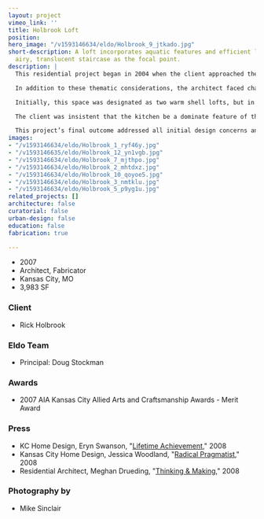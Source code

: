 ```yaml
---
layout: project
vimeo_link: ''
title: Holbrook Loft
position: 
hero_image: "/v1593146634/eldo/Holbrook_9_jtkado.jpg"
short-description: A loft incorporates aquatic features and efficient looks with an
  airy, translucent staircase as the focal point.
description: |
  This residential project began in 2004 when the client approached the architect with an opportunity to develop the interior architecture of his empty warm shell loft space. The building which houses the loft was originally constructed in the early 1900s and features an unfinished wood heavy timber construction. This loft serves as a part-time residence for the client, a local tech-industry professional. The intimately involved client had thematic demands that he requested the architect take into consideration when designing the space. He wanted to reflect an efficient look, evocative of his industry’s standards, and incorporate aquatic colors and features, reminiscent of his days playing for the United States Olympic water polo team.

  In addition to these thematic considerations, the architect faced challenges posed by integrating the raw, existing structure with the new architecture. The unfinished timbers were integrated into the modernist design, creating a distinguished mix of the old and the new.

  Initially, this space was designated as two warm shell lofts, but in order to locate enough space to satisfy all of the client’s residential needs, the two lofts were combined to form one loft. Because of this new arrangement, the architect was faced with how best to solve the design challenge posed by the fabrication of a new staircase. The client encouraged the architect to produce a staircase that would be the focal point of the entry lobby, and one that would generate conversation and attention. An innovative suspended staircase design was selected, which appears to float and features transparent glass treads. This design keeps the open appeal of the entry and required no bearing walls, but instead employed a system of steel tube ballasts, railings, and lateral bracings The airy, translucent result was an additional nod to the client’s passion for the aquatic. The final space features three bedrooms, including a master bedroom on the second level, with the kitchen and open entertainment room located on the main level.

  The client was insistent that the kitchen be a dominate feature of the loft because of the role it would play in entertaining clients and friends. This space features walnut cabinets, white oak flooring, stainless steel appliances and an 18x4 foot prep island. The kitchen opens into large open room, which can be utilized by the client in a number of ways. The new space design relies heavily on natural lighting sources, borrowing light from one room to another. The architect also took into consideration the client’s desire to be able to view the city’s performing arts center from as many vantage points as possible when arranging the space’s room enclosures. The bathroom features a ceramic alcove bathtub, a steam shower, and sliding panels that open up to the exterior porch, allowing natural ventilation and ambient light to illuminate the bathroom.

  This project’s final outcome addressed all initial design concerns and left the client satisfied with the new interior. The cooperative relationship forged between the client and architect helped to create an inviting and original living space.
images:
- "/v1593146634/eldo/Holbrook_1_ryf46y.jpg"
- "/v1593146635/eldo/Holbrook_12_yn1vgb.jpg"
- "/v1593146634/eldo/Holbrook_7_mjthpo.jpg"
- "/v1593146634/eldo/Holbrook_2_mhtdxz.jpg"
- "/v1593146634/eldo/Holbrook_10_qoyoe5.jpg"
- "/v1593146634/eldo/Holbrook_3_nmtklu.jpg"
- "/v1593146634/eldo/Holbrook_5_p9yg1u.jpg"
related_projects: []
architecture: false
curatorial: false
urban-design: false
education: false
fabrication: true

---
```

* 2007
* Architect, Fabricator
* Kansas City, MO
* 3,983 SF

### Client

* Rick Holbrook

### Eldo Team

* Principal: Doug Stockman

### Awards

* 2007 AIA Kansas City Allied Arts and Craftsmanship Awards - Merit Award

### Press

* KC Home Design, Eryn Swanson, "[Lifetime Achievement](downloads.ctfassets.net/7ceafwpo4r5g/37XvC6afNSJrdmlGiCKTzr/022f108049b58e6bbf2c3708827cfd2c/2008-el_dorado_-KC_HomeDesign.pdf )," 2008
* Kansas City Home Design, Jessica Woodland, "[Radical Pragmatist](assets.ctfassets.net/7ceafwpo4r5g/5g5T2sJj9nQxDum7HZvM7G/fdc9d0fa82fe269389a26c6d63735edc/2008-Doug-KC_Home_Deisgn.pdf)," 2008
* Residential Architect, Meghan Drueding, "[Thinking & Making](downloads.ctfassets.net/7ceafwpo4r5g/2DKTrOaqQQ9540CH16Di55/defa50693a0db20cd794b683e4714ba1/2008-el_dorado-Residential_Architect_Cover_Story.pdf)," 2008

### Photography by

* Mike Sinclair
